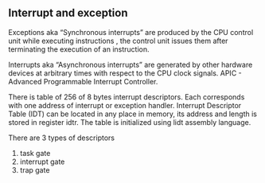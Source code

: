 ﻿## Interrupt and exception


Exceptions aka “Synchronous interrupts” are produced by the CPU control unit while executing instructions , the control
unit issues them after terminating the execution of an instruction.

Interrupts aka “Asynchronous interrupts” are generated by other hardware devices at arbitrary times with respect to the
CPU clock signals. APIC - Advanced Programmable Interrupt Controller.

There is table of 256 of 8 bytes interrupt descriptors. Each corresponds with one address of interrupt or exception
handler. Interrupt Descriptor Table (IDT) can be located in any place in memory, its address and length is stored in register idtr. The table is initialized using lidt assembly language.

There are 3 types of descriptors

1. task gate
2. interrupt gate
3. trap gate
